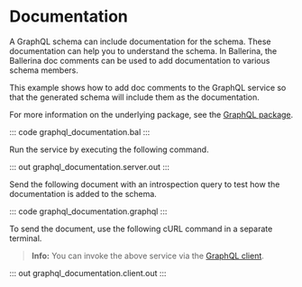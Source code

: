 # Documentation

A GraphQL schema can include documentation for the schema. These documentation can help you to understand the schema. In Ballerina, the Ballerina doc comments can be used to add documentation to various schema members.

This example shows how to add doc comments to the GraphQL service so that the generated schema will include them as the documentation.

For more information on the underlying package, see the [GraphQL package](https://lib.ballerina.io/ballerina/graphql/latest/).

::: code graphql_documentation.bal :::

Run the service by executing the following command.

::: out graphql_documentation.server.out :::

Send the following document with an introspection query to test how the documentation is added to the schema.

::: code graphql_documentation.graphql :::

To send the document, use the following cURL command in a separate terminal.

>**Info:** You can invoke the above service via the [GraphQL client](/learn/by-example/graphql-client/).

::: out graphql_documentation.client.out :::
